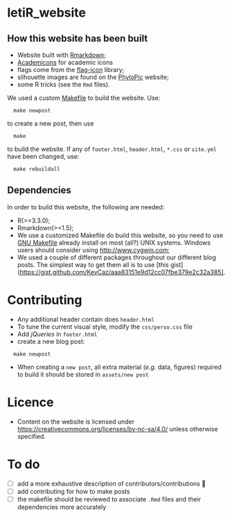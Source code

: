 # letiR_website

## How this website has been built

- Website built with [Rmarkdown](http://rmarkdown.rstudio.com/rmarkdown_websites.html");
- [Academicons](http://jpswalsh.github.io/academicons/) for academic icons
- flags come from the [flag-icon](http://flag-icon-css.lip.is) library;
- silhouette images are found on the [PhyloPic](http://phylopic.org) website;
- some R tricks (see the `Rmd` files).

We used a custom [Makefile](https://www.gnu.org/software/make/) to build the website. Use:

```
  make newpost
```

to create a new post, then use

```
  make
```

to build the website. If any of `footer.html`, `header.html`, `*.css` or
`site.yml` have been changed, use:

```
  make rebuildall
```


## Dependencies

In order to build this website, the following are needed:
- R(>=3.3.0);
- Rmarkdown(>=1.5);
- We use a customized Makefile do build this website, so you need to use [GNU Makefile](https://www.gnu.org/software/make/) already install on most  (all?) UNIX systems. Windows users should consider using http://www.cygwin.com;
- We used a couple of different packages throughout our different blog posts. The simplest way to get them all is to use [this gist](https://gist.github.com/KevCaz/aaa83151e9d12cc07fbe379e2c32a385].


# Contributing

- Any additional header contain does `header.html`
- To tune the current visual style, modify the `css/perso.css` file
- Add *jQueries* in `footer.html`
- create a new blog post:

```
  make newpost
```

- When creating a `new post`, all extra material (*e.g.* data, figures) required to build it should be stored in `assets/new post`




# Licence

- Content on the website is licensed under https://creativecommons.org/licenses/by-nc-sa/4.0/ unless otherwise specified.


# To do

- [ ] add a more exhaustive description of contributors/contributions :raising_hand:
- [ ] add contributing for how to make posts
- [ ] the makefile should be reviewed to associate `.Rmd` files and their dependencies more accurately
